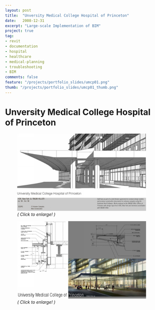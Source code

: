 ```yaml
---
layout: post
title:  "Unversity Medical College Hospital of Princeton"
date:   2008-12-31
excerpt: "Large-scale Implementation of BIM"
project: true
tag:
- revit 
- documentation
- hospital
- healthcare
- medical-planning
- troubleshooting
- BIM
comments: false
feature: "/projects/portfolio_slides/umcp01.png"
thumb: "/projects/portfolio_slides/umcp01_thumb.png"
---
```


# Unversity Medical College Hospital of Princeton
<figure>
<a href="/projects/portfolio_slides/umcp01.png"><img src="/projects/portfolio_slides/umcp01.png"></a>
<figurecaption><i>( Click to enlarge! )</i></figurecaption>
</figure>
<figure>
<a href="/projects/portfolio_slides/umcp02.png"><img src="/projects/portfolio_slides/umcp02.png"></a>
<figurecaption><i>( Click to enlarge! )</i></figurecaption>
</figure>
